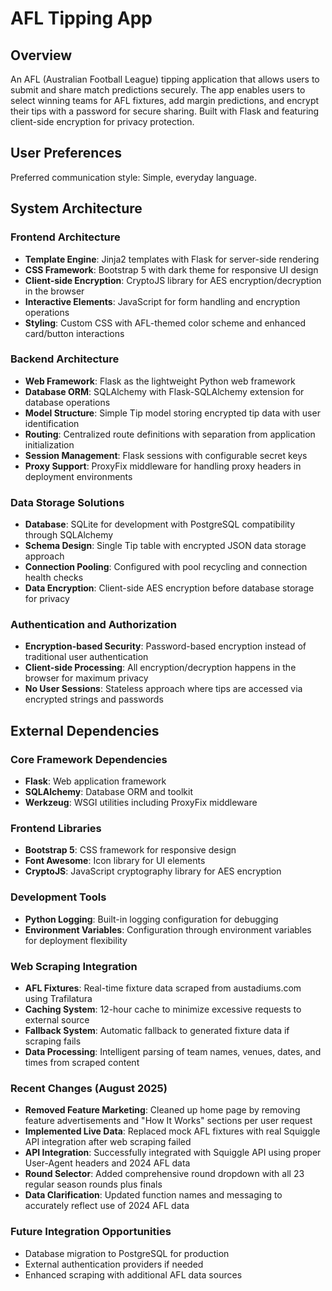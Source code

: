 # AFL Tipping App

## Overview

An AFL (Australian Football League) tipping application that allows users to submit and share match predictions securely. The app enables users to select winning teams for AFL fixtures, add margin predictions, and encrypt their tips with a password for secure sharing. Built with Flask and featuring client-side encryption for privacy protection.

## User Preferences

Preferred communication style: Simple, everyday language.

## System Architecture

### Frontend Architecture
- **Template Engine**: Jinja2 templates with Flask for server-side rendering
- **CSS Framework**: Bootstrap 5 with dark theme for responsive UI design
- **Client-side Encryption**: CryptoJS library for AES encryption/decryption in the browser
- **Interactive Elements**: JavaScript for form handling and encryption operations
- **Styling**: Custom CSS with AFL-themed color scheme and enhanced card/button interactions

### Backend Architecture
- **Web Framework**: Flask as the lightweight Python web framework
- **Database ORM**: SQLAlchemy with Flask-SQLAlchemy extension for database operations
- **Model Structure**: Simple Tip model storing encrypted tip data with user identification
- **Routing**: Centralized route definitions with separation from application initialization
- **Session Management**: Flask sessions with configurable secret keys
- **Proxy Support**: ProxyFix middleware for handling proxy headers in deployment environments

### Data Storage Solutions
- **Database**: SQLite for development with PostgreSQL compatibility through SQLAlchemy
- **Schema Design**: Single Tip table with encrypted JSON data storage approach
- **Connection Pooling**: Configured with pool recycling and connection health checks
- **Data Encryption**: Client-side AES encryption before database storage for privacy

### Authentication and Authorization
- **Encryption-based Security**: Password-based encryption instead of traditional user authentication
- **Client-side Processing**: All encryption/decryption happens in the browser for maximum privacy
- **No User Sessions**: Stateless approach where tips are accessed via encrypted strings and passwords

## External Dependencies

### Core Framework Dependencies
- **Flask**: Web application framework
- **SQLAlchemy**: Database ORM and toolkit
- **Werkzeug**: WSGI utilities including ProxyFix middleware

### Frontend Libraries
- **Bootstrap 5**: CSS framework for responsive design
- **Font Awesome**: Icon library for UI elements
- **CryptoJS**: JavaScript cryptography library for AES encryption

### Development Tools
- **Python Logging**: Built-in logging configuration for debugging
- **Environment Variables**: Configuration through environment variables for deployment flexibility

### Web Scraping Integration
- **AFL Fixtures**: Real-time fixture data scraped from austadiums.com using Trafilatura
- **Caching System**: 12-hour cache to minimize excessive requests to external source
- **Fallback System**: Automatic fallback to generated fixture data if scraping fails
- **Data Processing**: Intelligent parsing of team names, venues, dates, and times from scraped content

### Recent Changes (August 2025)
- **Removed Feature Marketing**: Cleaned up home page by removing feature advertisements and "How It Works" sections per user request
- **Implemented Live Data**: Replaced mock AFL fixtures with real Squiggle API integration after web scraping failed
- **API Integration**: Successfully integrated with Squiggle API using proper User-Agent headers and 2024 AFL data
- **Round Selector**: Added comprehensive round dropdown with all 23 regular season rounds plus finals
- **Data Clarification**: Updated function names and messaging to accurately reflect use of 2024 AFL data

### Future Integration Opportunities
- Database migration to PostgreSQL for production
- External authentication providers if needed
- Enhanced scraping with additional AFL data sources